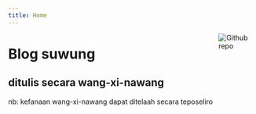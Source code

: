 ```yaml
---
title: Home
---
```


[<img src="https://simpleicons.org/icons/github.svg" style="max-width:15%;min-width:40px;float:right;" alt="Github repo" />](https://github.com/yihui/hugo-xmin)

# Blog suwung
## ditulis secara wang-xi-nawang
nb: kefanaan wang-xi-nawang dapat ditelaah secara teposeliro
